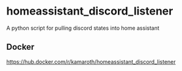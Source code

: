 # homeassistant_discord_listener
A python script for pulling discord states into home assistant

## Docker
https://hub.docker.com/r/kamaroth/homeassistant_discord_listener
